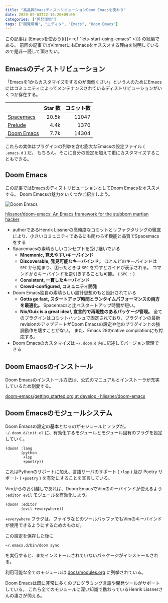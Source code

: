 ```yaml
---
title: "高品質EmacsディストリビューションDoom Emacsを使おう"
date: 2020-09-03T22:16:20+09:00
categories: ["開発環境"]
tags: ["開発環境", "エディタ", "Emacs", "Doom Emacs"]
---
```


この記事は [Emacsを使おう]({{< ref "lets-start-using-emacs" >}}) の続編である。
前回の記事ではVimmerにもEmacsをオススメする理由を説明しているので是非一読して頂きたい。

## Emacsのディストリビューション

「Emacsを1からカスタマイズをするのが面倒くさい」という人のためにEmacsにはコミュニティによってメンテナンスされているディストリビューションがいくつか存在する。

|                                                      | Star 数 | コミット数 |
|:-----------------------------------------------------|--------:|-----------:|
| [Spacemacs](https://www.spacemacs.org)               |   20.5k |      11047 |
| [Prelude](https://prelude.emacsredux.com/en/latest)  |    4.4k |       1370 |
| [Doom Emacs](https://github.com/hlissner/doom-emacs) |    7.7k |      14304 |

これらの実体はプラグインの列挙を含む膨大なEmacsの設定ファイル ( `.emacs.d` ) だ。
もちろん、そこに自分の設定を加えて更にカスタマイズすることもできる。

## Doom Emacs

この記事ではEmacsのディストリビューションとしてDoom Emacsをオススメする。
Doom Emacsの魅力をいくつかご紹介しよう。

![Doom Emacs](/img/doom-emacs.png)

[hlissner/doom-emacs: An Emacs framework for the stubborn martian hacker](https://github.com/hlissner/doom-emacs)

- authorであるHenrik Lissnerの高頻度なコミットとリファクタリングの徹底により、小さいコミュニティであるにも関わらず機能と品質でSpacemacsをする
- Spacemacsの素晴らしいコンセプトを受け継いでいる
  - **Mnemonic, 覚えやすいキーバインド**
  - **Discoverable, 発見可能なキーバインド。**
    ほとんどのキーバインドは `SPC` から始まり、困ったときは `SPC` を押すとガイドが表示される。
    コマンドからキーバインドを逆引きすることも可能。 ( `SPC :` )
  - **Consistent, 一貫したキーバインド**
  - **Crowd-configured, コミュニティ開発**
- Doom Emacs独自の素晴らしい設計思想のもと設計されている
  - **Gotta go fast, スタートアップ時間とランタイムパフォーマンスの両方を最適化。**
    Spacemacsと比べスタートアップ時間が短い。
  - **Nix/Guix is a great idea!, 宣言的で再現性のあるパッケージ管理。**
    全てのプラグインはコミットハッシュで固定されており、プラグインの最新revisionのアップデートがDoom Emacsの設定や他のプラグインとの強調動作を壊すことがない。
    また、Emacs 28のnative compilationにも対応する。
- Doom Emacsのカスタマイズは `~/.doom.d` 内に記述してバージョン管理できる

## Doom Emacsのインストール

Doom Emacsのインストール方法は、公式のマニュアルとインストーラが充実しているため割愛する。

[doom-emacs/getting_started.org at develop · hlissner/doom-emacs](https://github.com/hlissner/doom-emacs/blob/develop/docs/getting_started.org)

## Doom Emacsのモジュールシステム

Doom Emacsの設定の基本となるのがモジュールとフラグだ。
`~/.doom.d/init.el` に、有効化するモジュールとモジュール固有のフラグを設定していく。

```emacs-lisp
(doom! :lang
       (python
        +lsp
        +poetry))
```

これはPythonのサポートに加え、言語サーバのサポート ( `+lsp` ) 及び Poetry サポート ( `+poetry` ) を有効にすることを宣言している。

Vimからのお引越しであれば、Doom EmacsでVimのキーバインドが使えるよう `:editor evil` モジュールを有効化しよう。

```emacs-lisp
(doom! :editor
       (evil +everywhere))
```

`+everywhere` フラグは、ファイラなどのツールバッファでもVimのキーバインドが使用できるようにするためのものだ。

この設定を保存した後に

```sh
~/.emacs.d/bin/doom sync
```

を実行すると、まだインストールされていないパッケージがインストールされる。

利用可能な全てのモジュールは [docs/modules.org](https://github.com/hlissner/doom-emacs/blob/develop/docs/modules.org) に列挙されている。

Doom Emacsは既に非常に多くのプログラミング言語や開発ツールがサポートしている。
これら全てのモジュールに深い知識で携わっているHenrik Lissnerさんの凄さが伺える。